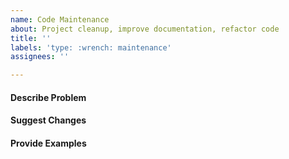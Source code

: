 ```yaml
---
name: Code Maintenance
about: Project cleanup, improve documentation, refactor code
title: ''
labels: 'type: :wrench: maintenance'
assignees: ''

---
```


#### Describe Problem

#### Suggest Changes

#### Provide Examples
